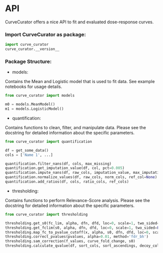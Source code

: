 # API

CurveCurator offers a nice API to fit and evaluated dose-response curves.

### Import CurveCurator as package: 

```python
import curve_curator
curve_curator.__version__
```

### Package Structure:

- models:

Contains the Mean and Logistic model that is used to fit data. See example notebooks for usage details.
```python
from curve_curator import models

m0 = models.MeanModel()
m1 = models.LogisticModel()
```


- quantification:

Contains functions to clean, filter, and manipulate data.
Please see the docstring for detailed information about the specific parameters.
```python
from curve_curator import quantification

df = get_some_data()
cols = ['Name 1', ...]

quantification.filter_nans(df, cols, max_missing)
quantification.get_imputation_value(df, col, pct=0.005)
quantification.impute_nans(df, raw_cols, imputation_value, max_imputations)
quantification.normalize_values(df, raw_cols, norm_cols, ref_col=None)
quantification.add_ratios(df, cols, ratio_cols, ref_cols)
```


- thresholding:

Contains functions to perform Relevance-Score analysis.
Please see the docstring for detailed information about the specific parameters.
```python
from curve_curator import thresholding

thresholding.get_s0(fc_lim, alpha, dfn, dfd, loc=0, scale=1, two_sided=False)
thresholding.get_fclim(s0, alpha, dfn, dfd, loc=0, scale=1, two_sided=False)
thresholding.map_fc_to_pvalue_cutoff(x, alpha, s0, dfn, dfd, loc=0, scale=1, two_sided=False)
thresholding.correct_pvalues(pvalues, alpha=0.01, method='fdr_bh')
thresholding.sam_correction(f_values, curve_fold_change, s0)
thresholding.calculate_qvalue(df, sort_cols, sort_ascendings, decoy_col, q_col_name='Curve q-value')
```